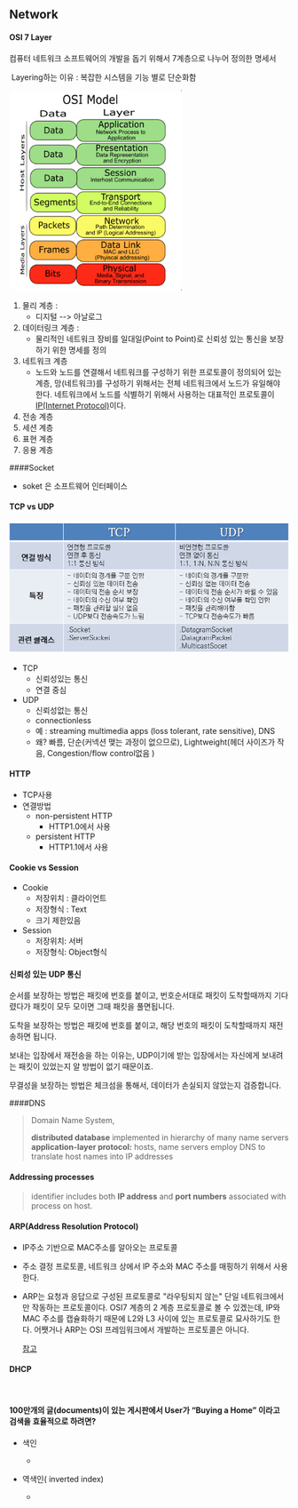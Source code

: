 ## Network

#### OSI 7 Layer

  컴퓨터 네트워크 소프트웨어의 개발을 돕기 위해서 7계층으로 나누어 정의한 명세서<br/>

​    Layering하는 이유 : 복잡한 시스템을 기능 별로 단순화함<br/>

![Alt text](./Img/osi7.png)

1. 물리 계층 : 
   - 디지털 --> 아날로그
2. 데이터링크 계층 :
   - 물리적인 네트워크 장비를 일대일(Point to Point)로 신뢰성 있는 통신을 보장하기 위한 명세를 정의
3. 네트워크 계층
   - 노드와 노드를 연결해서 네트워크를 구성하기 위한 프로토콜이 정의되어 있는 계층,  망(네트워크)를 구성하기 위해서는 전체 네트워크에서 노드가 유일해야 한다. 네트워크에서 노드를 식별하기 위해서 사용하는 대표적인 프로토콜이 [IP(Internet Protocol)](https://www.joinc.co.kr/w/man/12/IP)이다.
4. 전송 계층
5. 세션 계층
6. 표현 계층
7. 응용 계층

####Socket

- soket 은 소프트웨어 인터페이스




#### TCP vs UDP

![Alt text](/Img/tcp%20udp.png)

- TCP
  - 신뢰성있는 통신
  - 연결 중심
- UDP
  - 신뢰성없는 통신
  - connectionless
  - 예 : streaming multimedia apps (loss tolerant, rate sensitive), DNS
  - 왜? 빠름, 단순(커넥션 맺는 과정이 없으므로), Lightweight(헤더 사이즈가 작음, Congestion/flow control없음 )



#### HTTP

- TCP사용
- 연결방법
  - non-persistent HTTP
    - HTTP1.0에서 사용
  - persistent HTTP
    - HTTP1.1에서 사용


#### Cookie vs Session

- Cookie 
  - 저장위치 : 클라이언트
  - 저장형식 : Text
  - 크기 제한있음
- Session
  - 저장위치: 서버
  - 저장형식: Object형식





#### 신뢰성 있는 UDP 통신

순서를 보장하는 방법은 패킷에 번호를 붙이고, 번호순서대로 패킷이 도착할때까지 기다렸다가 패킷이 모두 모이면 그때 패킷을 풀면됩니다. <br/>

도착을 보장하는 방법은 패킷에 번호를 붙이고, 해당 번호의 패킷이 도착할때까지 재전송하면 됩니다.<br/>

보내는 입장에서 재전송을 하는 이유는, UDP이기에 받는 입장에서는 자신에게 보내려는 패킷이 있었는지 알 방법이 없기 때문이죠.<br/>

무결성을 보장하는 방법은 체크섬을 통해서, 데이터가 손실되지 않았는지 검증합니다.<br/>





####DNS

> Domain Name System, </br>
>
> **distributed database** implemented in hierarchy of many name servers <br/>
> **application-layer protocol:** hosts, name servers employ DNS to translate host names into IP addresses

#### Addressing processes

>  identifier includes both **IP address** and **port numbers** associated with process on host.



#### ARP(Address Resolution Protocol)

- IP주소 기반으로 MAC주소를 알아오는 프로토콜
- 주소 결정 프로토콜, 네트워크 상에서 IP 주소와 MAC 주소를 매핑하기 위해서 사용한다.


- ARP는 요청과 응답으로 구성된 프로토콜로 "라우팅되지 않는" 단일 네트워크에서만 작동하는 프로토콜이다. OSI7 계층의 2 계층 프로토콜로 볼 수 있겠는데, IP와 MAC 주소를 캡슐화하기 때문에 L2와 L3 사이에 있는 프로토콜로 묘사하기도 한다. 어쨋거나 ARP는 OSI 프레임워크에서 개발하는 프로토콜은 아니다.

  [참고](https://www.joinc.co.kr/w/man/12/ARP)

#### DHCP

​	





####  100만개의 글(documents)이 있는 게시판에서 User가  “Buying a Home” 이라고 검색을 효율적으로 하려면?

- 색인 	
  - ​


- 역색인( inverted index)
  - ​
